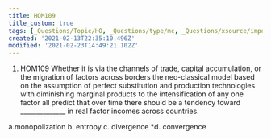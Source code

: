 ```yaml
---
title: HOM109
title_custom: true
tags: [_Questions/Topic/HO, _Questions/type/mc, _Questions/xsource/import]
created: '2021-02-13T22:35:10.496Z'
modified: '2021-02-23T14:49:21.102Z'
---
```


1. HOM109 Whether it is via the channels of trade, capital accumulation, or the migration of factors across borders the neo-classical model based on the assumption of perfect substitution and production technologies with diminishing marginal products to the intensification of any one factor all predict that over time there should be a tendency toward ______________ in real factor incomes across countries.  

a.monopolization
b. entropy
c. divergence
*d. convergence  
